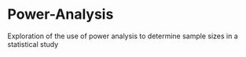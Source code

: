 # Power-Analysis
Exploration of the use of power analysis to determine sample sizes in a statistical study
